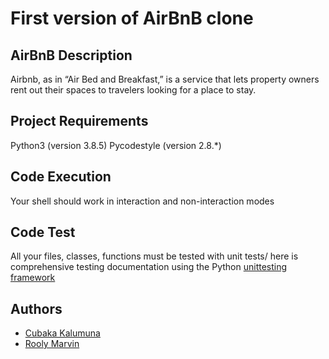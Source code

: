 #  First version of AirBnB clone

## AirBnB Description

Airbnb, as in “Air Bed and Breakfast,” is a service that lets property owners rent out their spaces to travelers looking for a place to stay.

## Project Requirements

Python3 (version 3.8.5) 
Pycodestyle (version 2.8.*)

## Code Execution

Your shell should work in interaction and non-interaction modes

## Code Test

All your files, classes, functions must be tested with unit tests/
here is comprehensive testing documentation using the Python [unittesting framework](https://docs.python.org/3/library/unittest.html)

## Authors

- [Cubaka Kalumuna](https://github.com/francois18)
- [Rooly Marvin](https://github.com/LeeMarvin94)
